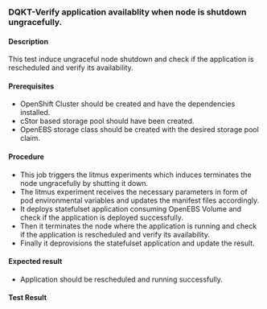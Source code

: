### DQKT-Verify application availablity when node is shutdown ungracefully.

#### Description

This test induce ungraceful node shutdown and check if the application is rescheduled and verify its availability.

#### Prerequisites

- OpenShift Cluster should be created and have the dependencies installed.
- cStor based storage pool should have been created.
- OpenEBS storage class should be created with the desired storage pool claim.

#### Procedure

- This job triggers the litmus experiments which induces terminates the node ungracefully by shutting it down.
- The litmus experiment receives the necessary parameters in form of pod environmental variables and updates the manifest files accordingly.
- It deploys statefulset application consuming OpenEBS Volume and check if the application is deployed successfully.
- Then it terminates the node where the application is running and check if the application is rescheduled and verify its availability.
- Finally it deprovisions the statefulset application and update the result.

#### Expected result

- Application should be rescheduled and running successfully.

#### Test Result

